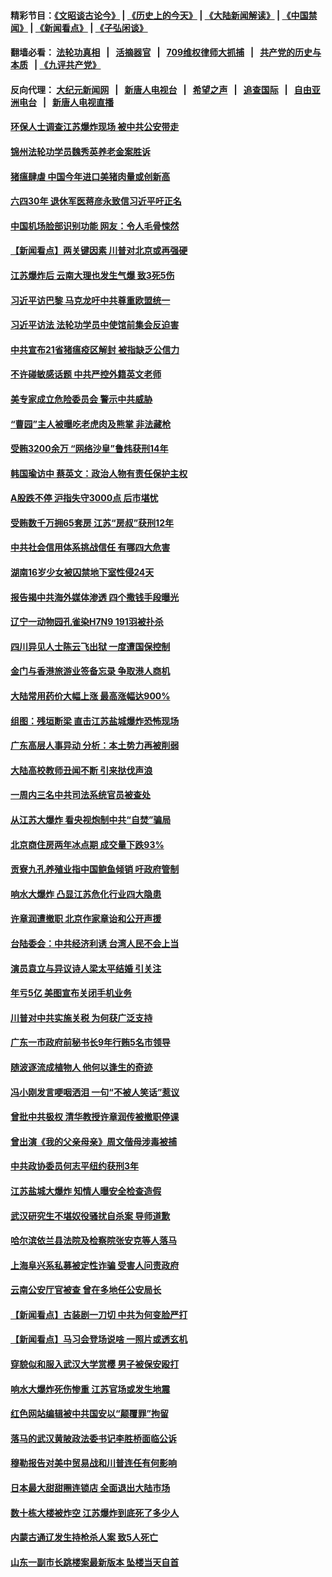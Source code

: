 #### 精彩节目：[《文昭谈古论今》](http://134.209.198.168/wenzhao) | [《历史上的今天》](http://134.209.198.168/today-in-history) | [《大陆新闻解读》](http://134.209.198.168/ntdtv-comedy) | [《中国禁闻》](http://134.209.198.168/ntdtv-news) | [《新闻看点》](http://134.209.198.168/news-insight) | [《子弘闲谈》](http://134.209.198.168/zihongxiantan/) 

  #### 翻墙必看： [法轮功真相](http://134.209.198.168:10000/videos/truth.html) &nbsp;&nbsp;|&nbsp;&nbsp; [活摘器官](http://134.209.198.168:10000/videos/res/Organs/) &nbsp;&nbsp;|&nbsp;&nbsp; [709维权律师大抓捕](http://134.209.198.168:10000/videos/709/) &nbsp;&nbsp;|&nbsp;&nbsp; [共产党的历史与本质](http://134.209.198.168:10000/videos/ccp.html) &nbsp;&nbsp;| [《九评共产党》](http://134.209.198.168:10000/videos/jiuping/) 

#### 反向代理： [大纪元新闻网](http://134.209.198.168:10080/) &nbsp;&nbsp;|&nbsp;&nbsp; [新唐人电视台](http://134.209.198.168:8000/) &nbsp;&nbsp;|&nbsp;&nbsp; [希望之声](http://134.209.198.168:8200/) &nbsp;&nbsp;|&nbsp;&nbsp; [追查国际](http://134.209.198.168:10010/) &nbsp;&nbsp;|&nbsp;&nbsp; [自由亚洲电台](http://134.209.198.168:9800/) &nbsp;&nbsp;|&nbsp;&nbsp; [新唐人电视直播](http://134.209.198.168/) 

#### [环保人士调查江苏爆炸现场 被中共公安带走](../pages/nsc413/n11141617.md?t=03261836) 

#### [锦州法轮功学员魏秀英养老金案胜诉](../pages/nsc413/n11141304.md?t=03261836) 

#### [猪瘟肆虐 中国今年进口美猪肉量或创新高](../pages/nsc413/n11141711.md?t=03261836) 

#### [六四30年 退休军医蒋彦永致信习近平吁正名](../pages/nsc413/n11141593.md?t=03261836) 

#### [中国机场脸部识别功能 网友：令人毛骨悚然](../pages/nsc413/n11141631.md?t=03261836) 

#### [【新闻看点】两关键因素 川普对北京或再强硬](../pages/nsc413/n11141441.md?t=03261836) 

#### [江苏爆炸后 云南大理也发生气爆 致3死5伤](../pages/nsc413/n11141435.md?t=03261836) 

#### [习近平访巴黎 马克龙吁中共尊重欧盟统一](../pages/nsc413/n11141400.md?t=03261836) 

#### [习近平访法 法轮功学员中使馆前集会反迫害](../pages/nsc413/n11140913.md?t=03261836) 

#### [中共宣布21省猪瘟疫区解封 被指缺乏公信力](../pages/nsc413/n11141295.md?t=03261836) 

#### [不许碰敏感话题 中共严控外籍英文老师](../pages/nsc413/n11141299.md?t=03261836) 

#### [美专家成立危险委员会 警示中共威胁](../pages/nsc413/n11141059.md?t=03261836) 

#### [“曹园”主人被曝吃老虎肉及熊掌 非法藏枪](../pages/nsc413/n11141079.md?t=03261836) 

#### [受贿3200余万 “网络沙皇”鲁炜获刑14年](../pages/nsc413/n11141031.md?t=03261836) 

#### [韩国瑜访中 蔡英文：政治人物有责任保护主权](../pages/nsc413/n11141027.md?t=03261836) 

#### [A股跌不停 沪指失守3000点 后市堪忧](../pages/nsc413/n11140740.md?t=03261836) 

#### [受贿数千万拥65套房 江苏“房叔”获刑12年](../pages/nsc413/n11140948.md?t=03261836) 

#### [中共社会信用体系挑战信任 有哪四大危害](../pages/nsc413/n11139367.md?t=03261836) 

#### [湖南16岁少女被囚禁地下室性侵24天](../pages/nsc413/n11140691.md?t=03261836) 

#### [报告揭中共海外媒体渗透 四个撒钱手段曝光](../pages/nsc413/n11139646.md?t=03261836) 

#### [辽宁一动物园孔雀染H7N9 191羽被扑杀](../pages/nsc413/n11140762.md?t=03261836) 

#### [四川异见人士陈云飞出狱 一度遭国保控制](../pages/nsc413/n11140272.md?t=03261836) 

#### [金门与香港旅游业签备忘录 争取港人商机](../pages/nsc413/n11140634.md?t=03261836) 

#### [大陆常用药价大幅上涨 最高涨幅达900%](../pages/nsc413/n11140229.md?t=03261836) 

#### [组图：残垣断梁 直击江苏盐城爆炸恐怖现场](../pages/nsc413/n11139378.md?t=03261836) 

#### [广东高层人事异动 分析：本土势力再被削弱](../pages/nsc413/n11140688.md?t=03261836) 

#### [大陆高校教师丑闻不断 引来挞伐声浪](../pages/nsc413/n11140427.md?t=03261836) 

#### [一周内三名中共司法系统官员被查处](../pages/nsc413/n11140397.md?t=03261836) 

#### [从江苏大爆炸 看央视炮制中共“自焚”骗局](../pages/nsc413/n11140275.md?t=03261836) 

#### [北京商住房两年冰点期 成交量下跌93%](../pages/nsc413/n11139783.md?t=03261836) 

#### [贡寮九孔养殖业指中国鲍鱼倾销 吁政府管制](../pages/nsc413/n11140349.md?t=03261836) 

#### [响水大爆炸 凸显江苏危化行业四大隐患](../pages/nsc413/n11140227.md?t=03261836) 

#### [许章润遭撤职 北京作家章诒和公开声援](../pages/nsc413/n11140171.md?t=03261836) 

#### [台陆委会：中共经济利诱 台湾人民不会上当](../pages/nsc413/n11140231.md?t=03261836) 

#### [演员袁立与异议诗人梁太平结婚 引关注](../pages/nsc413/n11139790.md?t=03261836) 

#### [年亏5亿 美图宣布关闭手机业务](../pages/nsc413/n11139397.md?t=03261836) 

#### [川普对中共实施关税 为何获广泛支持](../pages/nsc413/n11138869.md?t=03261836) 

#### [广东一市政府前秘书长9年行贿5名市领导](../pages/nsc413/n11139454.md?t=03261836) 

#### [随波逐流成植物人 他何以逢生的奇迹](../pages/nsc413/n11130270.md?t=03261836) 

#### [冯小刚发言哽咽洒泪 一句“不被人笑话”惹议](../pages/nsc413/n11139145.md?t=03261836) 

#### [曾批中共极权 清华教授许章润传被撤职停课](../pages/nsc413/n11139655.md?t=03261836) 

#### [曾出演《我的父亲母亲》周文偕母涉毒被捕](../pages/nsc413/n11139578.md?t=03261836) 

#### [中共政协委员何志平纽约获刑3年](../pages/nsc413/n11139665.md?t=03261836) 

#### [江苏盐城大爆炸 知情人曝安全检查造假](../pages/nsc413/n11139556.md?t=03261836) 

#### [武汉研究生不堪奴役骚扰自杀案 导师道歉](../pages/nsc413/n11139468.md?t=03261836) 

#### [哈尔滨依兰县法院及检察院张安克等人落马](../pages/nsc413/n11139252.md?t=03261836) 

#### [上海阜兴系私募被定性诈骗 受害人问责政府](../pages/nsc413/n11139316.md?t=03261836) 

#### [云南公安厅官被查 曾在多地任公安局长](../pages/nsc413/n11139424.md?t=03261836) 

#### [【新闻看点】古装剧一刀切 中共为何变脸严打](../pages/nsc413/n11139206.md?t=03261836) 

#### [【新闻看点】马习会登场说啥 一照片或透玄机](../pages/nsc413/n11139207.md?t=03261836) 

#### [穿貌似和服入武汉大学赏樱 男子被保安殴打](../pages/nsc413/n11139066.md?t=03261836) 

#### [响水大爆炸死伤惨重 江苏官场或发生地震](../pages/nsc413/n11137779.md?t=03261836) 

#### [红色网站编辑被中共国安以“颠覆罪”拘留](../pages/nsc413/n11139091.md?t=03261836) 

#### [落马的武汉黄陂政法委书记李胜桥面临公诉](../pages/nsc413/n11138977.md?t=03261836) 

#### [穆勒报告对美中贸易战和川普连任有何影响](../pages/nsc413/n11139088.md?t=03261836) 

#### [日本最大甜甜圈连锁店 全面退出大陆市场](../pages/nsc413/n11138853.md?t=03261836) 


#### [数十栋大楼被炸空 江苏爆炸到底死了多少人](../pages/nsc413/n11138865.md?t=03261836) 

#### [内蒙古通辽发生持枪杀人案 致5人死亡](../pages/nsc413/n11138637.md?t=03261836) 

#### [山东一副市长跳楼案最新版本 坠楼当天自首](../pages/nsc413/n11138900.md?t=03261836) 

